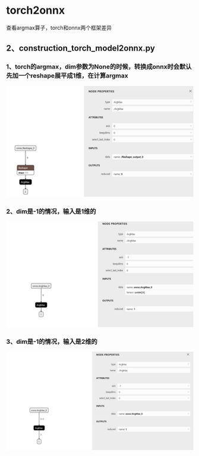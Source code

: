 
# torch2onnx
查看argmax算子，torch和onnx两个框架差异


## 2、construction_torch_model2onnx.py

### 1、torch的argmax，dim参数为None的时候，转换成onnx时会默认先加一个reshape展平成1维，在计算argmax

![Alt text](argmax_none_dim.png)


### 2、dim是-1的情况，输入是1维的
![Alt text](argmax_dim-1_inputDim1.png)


### 3、dim是-1的情况，输入是2维的
![Alt text](argmax_dim-1_inputDim2.png)